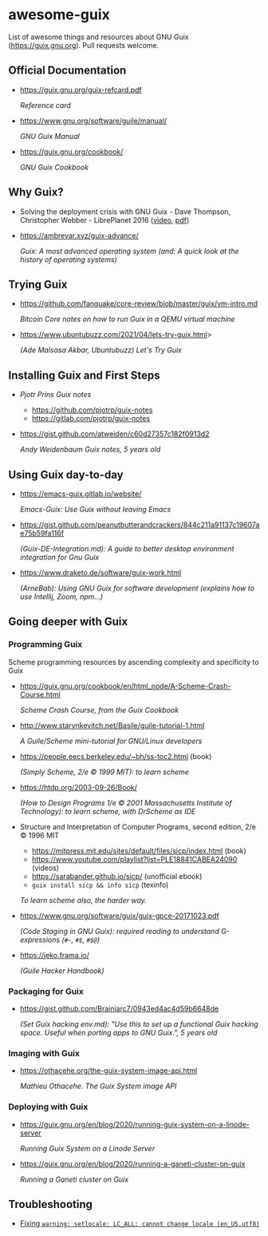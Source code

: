 # awesome-guix
List of awesome things and resources about GNU Guix (https://guix.gnu.org). Pull requests welcome.

## Official Documentation

- <https://guix.gnu.org/guix-refcard.pdf>

  _Reference card_

- <https://www.gnu.org/software/guile/manual/>

  _GNU Guix Manual_

- <https://guix.gnu.org/cookbook/>

  _GNU Guix Cookbook_

## Why Guix?

- Solving the deployment crisis with GNU Guix - Dave Thompson, Christopher Webber - LibrePlanet 2016 ([video](https://www.youtube.com/watch?v=iM3y9CSjMtI), [pdf](https://media.libreplanet.org/mgoblin_media/media_entries/1420/libreplanet_guix.pdf))

- <https://ambrevar.xyz/guix-advance/>

  _Guix: A most advanced operating system (and: A quick look at the history of operating systems)_

## Trying Guix

- <https://github.com/fanquake/core-review/blob/master/guix/vm-intro.md>

  _Bitcoin Core notes on how to run Guix in a QEMU virtual machine_

- <https://www.ubuntubuzz.com/2021/04/lets-try-guix.html>>

  _(Ade Malsasa Akbar, Ubuntubuzz) Let's Try Guix_

## Installing Guix and First Steps

- _Pjotr Prins Guix notes_
  - <https://github.com/pjotrp/guix-notes>
  - <https://gitlab.com/pjotrp/guix-notes>

- <https://gist.github.com/atweiden/c60d27357c182f0913d2>
  
  _Andy Weidenbaum Guix notes, 5 years old_

## Using Guix day-to-day

- <https://emacs-guix.gitlab.io/website/>

  _Emacs-Guix: Use Guix without leaving Emacs_

- <https://gist.github.com/peanutbutterandcrackers/844c211a91137c19607ae75b59fa116f>
  
  _(Guix-DE-Integration.md): A guide to better desktop environment integration for Gnu Guix_

- <https://www.draketo.de/software/guix-work.html>

  _(ArneBab): Using GNU Guix for software development (explains how to use Intellij, Zoom, npm...)_

## Going deeper with Guix

### Programming Guix

Scheme programming resources by ascending complexity and specificity to Guix

- <https://guix.gnu.org/cookbook/en/html_node/A-Scheme-Crash-Course.html>

  _Scheme Crash Course, from the Guix Cookbook_

- <http://www.starynkevitch.net/Basile/guile-tutorial-1.html>

  _A Guile/Scheme mini-tutorial for GNU/Linux developers_

- <https://people.eecs.berkeley.edu/~bh/ss-toc2.html> (book)

  _(Simply Scheme, 2/e © 1999 MIT): to learn scheme_

- <https://htdp.org/2003-09-26/Book/>

  _(How to Design Programs 1/e © 2001 Massachusetts Institute of Technology): to learn scheme, with DrScheme as IDE_

- Structure and Interpretation of Computer Programs, second edition, 2/e © 1996 MIT
  - <https://mitpress.mit.edu/sites/default/files/sicp/index.html> (book)
  - <https://www.youtube.com/playlist?list=PLE18841CABEA24090> (videos)
  - <https://sarabander.github.io/sicp/> (unofficial ebook)
  - `guix install sicp && info sicp` (texinfo)

  _To learn scheme also, the harder way._

- <https://www.gnu.org/software/guix/guix-gpce-20171023.pdf>

  _(Code Staging in GNU Guix): required reading to understand G-expressions (`#~`, `#$`, `#$@`)_

- <https://jeko.frama.io/>

  _(Guile Hacker Handbook)_

### Packaging for Guix

- <https://gist.github.com/Brainiarc7/0943ed4ac4d59b6648de>
  
  _(Set Guix hacking env.md): "Use this to set up a functional Guix hacking space. Useful when porting apps to GNU Guix.", 5 years old_

### Imaging with Guix

- <https://othacehe.org/the-guix-system-image-api.html>

  _Mathieu Othacehe. The Guix System image API_

### Deploying with Guix

- <https://guix.gnu.org/en/blog/2020/running-guix-system-on-a-linode-server>

  _Running Guix System on a Linode Server_

- <https://guix.gnu.org/en/blog/2020/running-a-ganeti-cluster-on-guix>

  _Running a Ganeti cluster on Guix_

## Troubleshooting

- [Fixing `warning: setlocale: LC_ALL: cannot change locale (en_US.utf8)`](https://www.reddit.com/r/GUIX/comments/jpq1uw/bashminimal507binbash_warning_setlocale_lc_all/)
